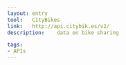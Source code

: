 ```yaml
---
layout: entry
tool:	CityBikes
link:	http://api.citybik.es/v2/
description:	data on bike sharing

tags:
- APIs
---
```

